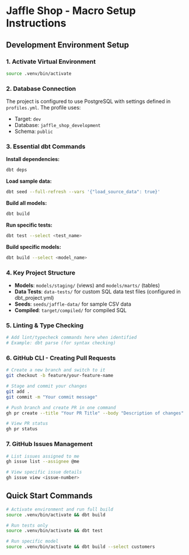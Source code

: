 # Jaffle Shop - Macro Setup Instructions

## Development Environment Setup

### 1. Activate Virtual Environment
```bash
source .venv/bin/activate
```

### 2. Database Connection
The project is configured to use PostgreSQL with settings defined in `profiles.yml`. The profile uses:
- Target: `dev` 
- Database: `jaffle_shop_development`
- Schema: `public`

### 3. Essential dbt Commands

**Install dependencies:**
```bash
dbt deps
```

**Load sample data:**
```bash
dbt seed --full-refresh --vars '{"load_source_data": true}'
```

**Build all models:**
```bash
dbt build
```

**Run specific tests:**
```bash
dbt test --select <test_name>
```

**Build specific models:**
```bash
dbt build --select <model_name>
```

### 4. Key Project Structure
- **Models**: `models/staging/` (views) and `models/marts/` (tables)
- **Data Tests**: `data-tests/` for custom SQL data test files (configured in dbt_project.yml)
- **Seeds**: `seeds/jaffle-data/` for sample CSV data
- **Compiled**: `target/compiled/` for compiled SQL

### 5. Linting & Type Checking
```bash
# Add lint/typecheck commands here when identified
# Example: dbt parse (for syntax checking)
```

### 6. GitHub CLI - Creating Pull Requests
```bash
# Create a new branch and switch to it
git checkout -b feature/your-feature-name

# Stage and commit your changes
git add .
git commit -m "Your commit message"

# Push branch and create PR in one command
gh pr create --title "Your PR Title" --body "Description of changes"

# View PR status
gh pr status
```

### 7. GitHub Issues Management
```bash
# List issues assigned to me
gh issue list --assignee @me

# View specific issue details
gh issue view <issue-number>
```

## Quick Start Commands
```bash
# Activate environment and run full build
source .venv/bin/activate && dbt build

# Run tests only
source .venv/bin/activate && dbt test

# Run specific model
source .venv/bin/activate && dbt build --select customers
```
